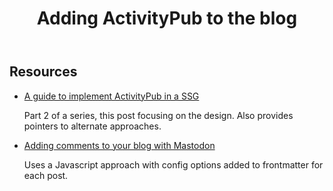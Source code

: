﻿---
tags:
- colophon
title: Adding ActivityPub to the blog
type: note
---
## Resources

- [A guide to implement ActivityPub in a SSG](https://maho.dev/2024/02/a-guide-to-implement-activitypub-in-a-static-site-or-any-website-part-2/)

    Part 2 of a series, this post focusing on the design. Also provides pointers to alternate approaches.

- [Adding comments to your blog with Mastodon](https://carlschwan.eu/2020/12/29/adding-comments-to-your-static-blog-with-mastodon/)

    Uses a Javascript approach with config options added to frontmatter for each post.